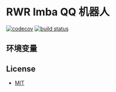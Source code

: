 # RWR Imba QQ 机器人

[![codecov](https://codecov.io/gh/Kreedzt/rwr-imba-qq-bot/branch/master/graph/badge.svg?token=MWGXZH7GO9)](https://codecov.io/gh/Kreedzt/rwr-imba-qq-bot)
[![build status](https://github.com/Kreedzt/rwr-imba-qq-bot/workflows/ci.yml/badge.svg?branch=master)](https://github.com/vuejs/core/actions/workflows/ci.yml)

## 环境变量

## License

- [MIT](https://opensource.org/licenses/MIT)
